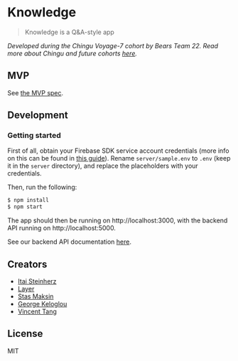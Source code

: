 # Knowledge

> Knowledge is a Q&A-style app

_Developed during the Chingu Voyage-7 cohort by Bears Team 22. Read more about Chingu and future cohorts [here](https://chingu.io)._


## MVP

See [the MVP spec](mvp.md).


## Development

### Getting started

First of all, obtain your Firebase SDK service account credentials (more info on this can be found in [this guide](https://firebase.google.com/docs/admin/setup#add_firebase_to_your_app)). Rename `server/sample.env` to `.env` (keep it in the `server` directory), and replace the placeholders with your credentials.

Then, run the following:

```bash
$ npm install
$ npm start
```

The app should then be running on http://localhost:3000, with the backend API running on http://localhost:5000.

See our backend API documentation [here](https://chingu-voyage7.github.io/Bears-Team-22).


## Creators

- [Itai Steinherz](https://github.com/itaisteinherz)
- [Layer](https://github.com/R-Layer)
- [Stas Maksin](https://github.com/mastas3)
- [George Keloglou](https://github.com/geokeloglou)
- [Vincent Tang](https://github.com/vincentntang)

## License

MIT
